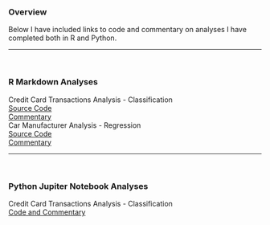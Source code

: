<h3>Overview</h3>
Below I have included links to code and commentary on analyses I have completed both in R and Python.<br/>

<hr>
<br/>
<h3>R Markdown Analyses</h3>
<p1>Credit Card Transactions Analysis - Classification<br/>
<a href="https://github.com/atowey01/R-Data-Science-Projects/blob/master/Credit_Card_Transactions_Analysis.Rmd">Source Code</a><br/>
<a href="http://rpubs.com/atowey01/CreditCardTransactionsAnalysis">Commentary</a></p1>
<br/>
<p1>Car Manufacturer Analysis - Regression<br/>
<a href="https://github.com/atowey01/R-Data-Science-Projects/blob/master/Car_Manufacturer_Analysis.Rmd">Source Code</a><br/>
<a href="http://rpubs.com/atowey01/CarManufacturerAnalysis">Commentary</a></p1>
<br/>
<hr>
<br/>
<h3>Python Jupiter Notebook Analyses</h3>
<p1>Credit Card Transactions Analysis - Classification<br/>
<a href="https://github.com/atowey01/Python-Data-Science-Projects/blob/master/Credit_Card_Transactions_Analysis.ipynb">Code and Commentary</a><br/>

